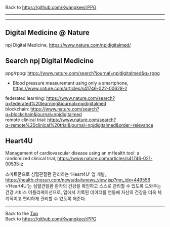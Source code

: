 Back to https://github.com/Kwangkee/rPPG
***


***
## Digital Medicine @ Nature

npj Digital Medicine, https://www.nature.com/npjdigitalmed/

## Search npj Digital Medicine
ppg/rppg: https://www.nature.com/search?journal=npjdigitalmed&q=rppg
- Blood pressure measurement using only a smartphone, https://www.nature.com/articles/s41746-022-00629-2

federated learning: https://www.nature.com/search?q=federated%20learning&journal=npjdigitalmed  
blockchain: https://www.nature.com/search?q=blockchain&journal=npjdigitalmed   
remote clinical trial: https://www.nature.com/search?q=remote%20clinical%20trial&journal=npjdigitalmed&order=relevance  

## Heart4U
Management of cardiovascular disease using an mHealth tool: a randomized clinical trial, https://www.nature.com/articles/s41746-021-00535-z

스마트폰으로 심혈관질환 관리하는 ‘Heart4U’ 앱 개발, https://health.chosun.com/news/dailynews_view.jsp?mn_idx=449556
      >‘Heart4U’는 심혈관질환 환자의 건강을 확인하고 스스로 관리할 수 있도록 도와주는 건강 서비스 어플리케이션으로, 앱에서 기록된 데이터를 연동해 자신의 건강을 더욱 체계적이고 편리하게 관리할 수 있도록 해준다.



***
Back to the [Top](#rPPG)  
Back to https://github.com/Kwangkee/rPPG
